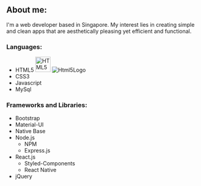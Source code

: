 ## About me:

I'm a web developer based in Singapore. My interest lies in creating simple and clean apps that are aesthetically pleasing yet efficient and functional.

### Languages:

- HTML5 <img src="https://www.w3.org/html/logo/badge/html5-badge-h-css3-semantics.png" width="40" alt="HTML5 Powered with CSS3 / Styling, and Semantics" title="HTML5 Powered with CSS3 / Styling, and Semantics"> ![Html5Logo ](./superchrisho/main/images/css3.svg)
- CSS3
- Javascript
- MySql

### Frameworks and Libraries:

- Bootstrap
- Material-UI
- Native Base
- Node.js
  - NPM
  - Express.js
- React.js
  - Styled-Components
  - React Native
- jQuery
